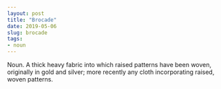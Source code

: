 ```yaml
---
layout: post
title: "Brocade"
date: 2019-05-06
slug: brocade
tags:
- noun
---
```


Noun. A thick heavy fabric into which raised patterns have been woven, originally in gold and silver; more recently any cloth incorporating raised, woven patterns.
